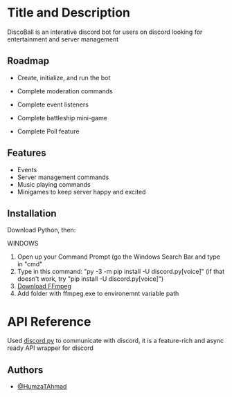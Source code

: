 
# Title and Description

DiscoBall is an interative discord bot for users on discord looking for entertainment and server management


## Roadmap

- Create, initialize, and run the bot

- Complete moderation commands

- Complete event listeners

- Complete battleship mini-game

- Complete Poll feature


## Features

- Events
- Server management commands
- Music playing commands
- Minigames to keep server happy and excited


## Installation
Download Python, then:

WINDOWS
1. Open up your Command Prompt (go the Windows Search Bar and type in "cmd"
2. Type in this command: "py -3 -m pip install -U discord.py[voice]"
   (if that doesn't work, try "pip install -U discord.py[voice]")
3. [Download FFmpeg](https://ffmpeg.org/download.html)
4. Add folder with ffmpeg.exe to environemnt variable path

    
# API Reference

Used [discord.py](https://discordpy.readthedocs.io/en/stable/index.html) to communicate with discord, it is a feature-rich and async ready API wrapper for discord



## Authors

- [@HumzaTAhmad](https://github.com/HumzaTAhmad)
